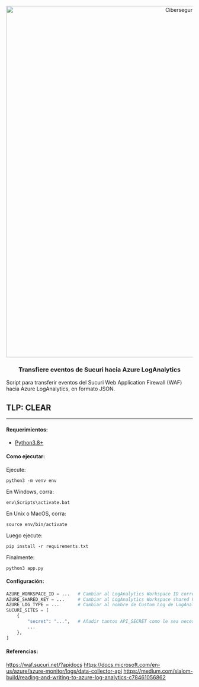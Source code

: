 <p align="center">
  <a href="https://github.com/othneildrew/Best-README-Template">
    <img width="946" alt="Ciberseguridad" src="https://user-images.githubusercontent.com/46871300/125079966-38ef8380-e092-11eb-9b5e-8bd0314d9274.PNG">
  </a>
 
   <h3 align="center">Transfiere eventos de Sucuri hacia Azure LogAnalytics</h3>

  <p>
  Script para transferir eventos del Sucuri Web Application Firewall (WAF) hacia Azure LogAnalytics, en formato JSON.
  </p>
</p>

## TLP: CLEAR
---

#### Requerimientos:

* [Python3.8+](https://www.python.org/downloads/)

#### Como ejecutar:

Ejecute:

```
python3 -m venv env
```

En Windows, corra:

```
env\Scripts\activate.bat
```

En Unix o MacOS, corra:

```
source env/bin/activate
```

Luego ejecute:

```
pip install -r requirements.txt
```

Finalmente:

```
python3 app.py
```

#### Configuración:

```python
AZURE_WORKSPACE_ID = ...   # Cambiar al LogAnalytics Workspace ID correspondiente
AZURE_SHARED_KEY = ...     # Cambiar al LogAnalytics Workspace shared key correspondiente
AZURE_LOG_TYPE = ...       # Cambiar al nombre de Custom Log de LogAnalytics Workspace correspondiente
SUCURI_SITES = [
    {
        "secret": "...",   # Añadir tantos API_SECRET como le sea necesario.
        ...
    },
]
```

#### Referencias:

https://waf.sucuri.net/?apidocs
https://docs.microsoft.com/en-us/azure/azure-monitor/logs/data-collector-api
https://medium.com/slalom-build/reading-and-writing-to-azure-log-analytics-c78461056862
